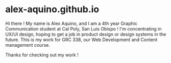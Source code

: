 # alex-aquino.github.io
Hi there ! My name is Alex Aquino, and I am a 4th year Graphic Communication student at Cal Poly, San Luis Obispo ! 
I'm concentrating in UX/UI design, hoping to get a job in product design or design systems in the future.
This is my work for GRC 338, our Web Development and Content management course.

Thanks for checking out my work !
